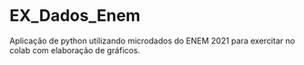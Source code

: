# EX_Dados_Enem
Aplicação de python utilizando microdados do ENEM 2021 para exercitar no colab com elaboração de gráficos.
